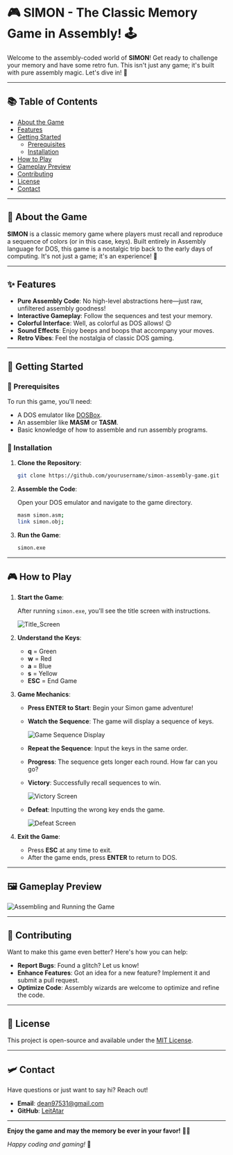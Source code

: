 # 🎮 SIMON - The Classic Memory Game in Assembly! 🕹️

Welcome to the assembly-coded world of **SIMON**! Get ready to challenge your memory and have some retro fun. This isn't just any game; it's built with pure assembly magic. Let's dive in! 🚀

---

## 📚 Table of Contents

- [About the Game](#-about-the-game)
- [Features](#-features)
- [Getting Started](#-getting-started)
  - [Prerequisites](#-prerequisites)
  - [Installation](#-installation)
- [How to Play](#-how-to-play)
- [Gameplay Preview](#-gameplay-preview)
- [Contributing](#-contributing)
- [License](#-license)
- [Contact](#-contact)

---

## 🌟 About the Game

**SIMON** is a classic memory game where players must recall and reproduce a sequence of colors (or in this case, keys). Built entirely in Assembly language for DOS, this game is a nostalgic trip back to the early days of computing. It's not just a game; it's an experience! 🎉

---

## ✨ Features

- **Pure Assembly Code**: No high-level abstractions here—just raw, unfiltered assembly goodness!
- **Interactive Gameplay**: Follow the sequences and test your memory.
- **Colorful Interface**: Well, as colorful as DOS allows! 😉
- **Sound Effects**: Enjoy beeps and boops that accompany your moves.
- **Retro Vibes**: Feel the nostalgia of classic DOS gaming.

---

## 🚧 Getting Started

### 📜 Prerequisites

To run this game, you'll need:

- A DOS emulator like [DOSBox](https://www.dosbox.com/).
- An assembler like **MASM** or **TASM**.
- Basic knowledge of how to assemble and run assembly programs.

### 💾 Installation

1. **Clone the Repository**:

   ```bash
   git clone https://github.com/yourusername/simon-assembly-game.git
   ```

2. **Assemble the Code**:

   Open your DOS emulator and navigate to the game directory.

   ```bash
   masm simon.asm;
   link simon.obj;
   ```

3. **Run the Game**:

   ```bash
   simon.exe
   ```

---

## 🎮 How to Play

1. **Start the Game**:

   After running `simon.exe`, you'll see the title screen with instructions.

   ![Title_Screen](https://github.com/user-attachments/assets/d51e03ba-acb6-40b9-b64e-63d0d2ebd2b1)

2. **Understand the Keys**:

   - **q** = Green
   - **w** = Red
   - **a** = Blue
   - **s** = Yellow
   - **ESC** = End Game

3. **Game Mechanics**:

   - **Press ENTER to Start**: Begin your Simon game adventure!
   - **Watch the Sequence**: The game will display a sequence of keys.

     ![Game Sequence Display](https://github.com/user-attachments/assets/68e83645-4f5b-450f-883c-b7aac83c0354)

   - **Repeat the Sequence**: Input the keys in the same order.
   - **Progress**: The sequence gets longer each round. How far can you go?
   - **Victory**: Successfully recall sequences to win.

     ![Victory Screen](https://github.com/user-attachments/assets/d09ce3bc-ccac-4d4a-92c7-372a14111fb7)

   - **Defeat**: Inputting the wrong key ends the game.

     ![Defeat Screen](https://github.com/user-attachments/assets/8bcee6f2-5488-4ccb-bad4-2356034d65c4)

4. **Exit the Game**:

   - Press **ESC** at any time to exit.
   - After the game ends, press **ENTER** to return to DOS.

---

## 🖼️ Gameplay Preview

![Assembling and Running the Game](https://github.com/user-attachments/assets/a813b2bc-2820-4e93-8bcd-4246a02d630c)

---

## 🤔 Contributing

Want to make this game even better? Here's how you can help:

- **Report Bugs**: Found a glitch? Let us know!
- **Enhance Features**: Got an idea for a new feature? Implement it and submit a pull request.
- **Optimize Code**: Assembly wizards are welcome to optimize and refine the code.

---

## 📜 License

This project is open-source and available under the [MIT License](LICENSE).

---

## 🛩️ Contact

Have questions or just want to say hi? Reach out!

- **Email**: dean97531@gmail.com
- **GitHub**: [LeitAtar](https://github.com/LeitAtar)

---

**Enjoy the game and may the memory be ever in your favor!** 🧠🎉

*Happy coding and gaming!* 👾
